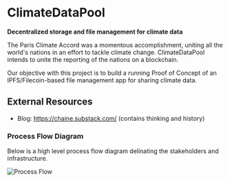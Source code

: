 # ClimateDataPool
**Decentralized storage and file management for climate data**

The Paris Climate Accord was a momentous accomplishment, uniting all the world's nations in an effort to tackle climate change. ClimateDataPool intends to unite the reporting of the nations on a blockchain.

Our objective with this project is to build a running Proof of Concept of an IPFS/Filecoin-based file management app for sharing climate data.

## External Resources
- Blog: https://chaine.substack.com/ (contains thinking and history)

### Process Flow Diagram
Below is a high level process flow diagram delinating the stakeholders and infrastructure.

![Process Flow](https://github.com/chaine-io/climatedatapool/blob/master/process_flow_diagram.png?raw=true "Process Flow Diagram")
